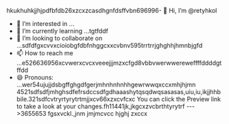 hkukhuhkjjhjрdfbfdb26xzcxzcasdhgnfdsffvbn696996- 👋 Hi, I’m @retyhkol
- 👀 I’m interested in ...
- 🌱 I’m currently learning ...tgtfddf
- 💞️ I’m looking to collaborate on ...sdfdfgxcvvxcioiobgfdbfnhggcxxcvbnv595trrtrrjghghhjhmnbjgfd
- 📫 How to reach me ...e526636956xcvwerxcvcxveeejjjmzxcfgd8vbbvwerwwereweffffddddgtffdd
- 😄 Pronouns: ...wer54ujujjdsbgffghgdfgerjmhnhnhnhhgewrwwqxccxmhjhjmn
4521sdfsdfjmhghsdfefrsdccsdfgdhaaashytqsqdwqsasasas,uiu,iu,ikjjhhbbile.321sdfcvtryrtyrytrtmjjxcv66xzxcvfcxc
You can click the Preview link to take a look at your changes.fh11441jk,jkgcxzvcbrthtyrytrf
--->3655653
fgsxvckl.,jnm
jmjmcvcc
hjghj
zxccx
